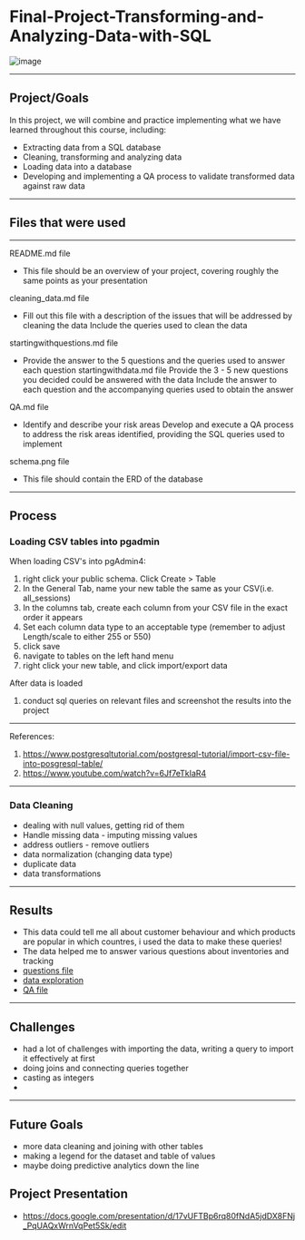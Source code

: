 # Final-Project-Transforming-and-Analyzing-Data-with-SQL
![image](https://github.com/gu12934/SQL-Project-LHL/assets/36687057/695667bf-9427-4f5c-a39a-52dea437b544)
***
## Project/Goals
In this project, we will combine and practice implementing what we have learned throughout this course, including:

* Extracting data from a SQL database
* Cleaning, transforming and analyzing data
* Loading data into a database
* Developing and implementing a QA process to validate transformed data against raw data
***
## Files that were used

***
README.md file
* This file should be an overview of your project, covering roughly the same points as your presentation

cleaning_data.md file
* Fill out this file with a description of the issues that will be addressed by cleaning the data
Include the queries used to clean the data

startingwithquestions.md file
* Provide the answer to the 5 questions and the queries used to answer each question
startingwithdata.md file
Provide the 3 - 5 new questions you decided could be answered with the data
Include the answer to each question and the accompanying queries used to obtain the answer

QA.md file
* Identify and describe your risk areas
Develop and execute a QA process to address the risk areas identified, providing the SQL queries used to implement

schema.png file
* This file should contain the ERD of the database

***
## Process
### Loading CSV tables into pgadmin

When loading CSV's into pgAdmin4:
1) right click your public schema. Click Create > Table
2) In the General Tab, name your new table the same as your CSV(i.e. all_sessions)
3) In the columns tab, create each column from your CSV file in the exact order it appears
4) Set each column data type to an acceptable type (remember to adjust Length/scale to either 255 or 550)
5) click save
6) navigate to tables on the left hand menu
7) right click your new table, and click import/export data

After data is loaded
1) conduct sql queries on relevant files and screenshot the results into the project
***
References:
1) https://www.postgresqltutorial.com/postgresql-tutorial/import-csv-file-into-posgresql-table/ 
2) https://www.youtube.com/watch?v=6Jf7eTkIaR4 
***
### Data Cleaning
* dealing with null values, getting rid of them
* Handle missing data - imputing missing values
* address outliers - remove outliers
* data normalization (changing data type)
* duplicate data
* data transformations
***
## Results
* This data could tell me all about customer behaviour and which products are popular in which countres, i used the data to make these queries!
* The data helped me to answer various questions about inventories and tracking
* [questions file](https://github.com/gu12934/SQL-Project-LHL/blob/main/sql_files/starting_with_questions.md)
* [data exploration](https://github.com/gu12934/SQL-Project-LHL/blob/main/md_files/starting_with_data.md)
* [QA file](https://github.com/gu12934/SQL-Project-LHL/blob/main/md_files/QA.md)
***
## Challenges 

* had a lot of challenges with importing the data, writing a query to import it effectively at first
* doing joins and connecting queries together
* casting as integers
* 
***
## Future Goals
* more data cleaning and joining with other tables
* making a legend for the dataset and table of values
* maybe doing predictive analytics down the line

## Project Presentation
* https://docs.google.com/presentation/d/17vUFTBp6rq80fNdA5jdDX8FNj_PqUAQxWrnVqPet5Sk/edit

